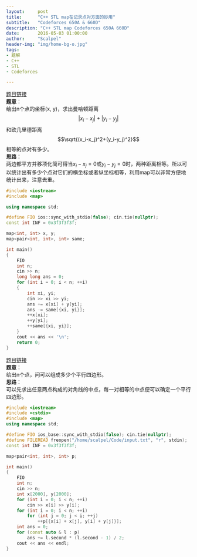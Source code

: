 ```yaml
---
layout:     post
title:      "C++ STL map在记录点对方面的妙用"
subtitle:   "Codeforces 650A & 660D"
description: "C++ STL map Codeforces 650A 660D"
date:       2016-05-03 01:00:00
author:     "Scalpel"
header-img: "img/home-bg-o.jpg"
tags:
- 题解
- C++
- STL
- Codeforces

---
```

[题目链接](http://codeforces.com/problemset/problem/650/A)  
**题意**：  
给出n个点的坐标(x, y)，求出曼哈顿距离 $$\left|x_i-x_j\right|+\left|y_i-y_j\right|$$ 和欧几里德距离 $$\sqrt{(x_i-x_j)^2+(y_i-y_j)^2}$$ 相等的点对有多少。    
**思路**：  
两边都平方并移项化简可得当$x_i-x_j=0$或$y_i-y_j=0$时，两种距离相等。所以可以统计出有多少个点对它们的横坐标或者纵坐标相等，利用map可以非常方便地统计出来，注意去重。

~~~cpp
#include <iostream>
#include <map>

using namespace std;

#define FIO ios::sync_with_stdio(false); cin.tie(nullptr);
const int INF = 0x3f3f3f3f;

map<int, int> x, y;
map<pair<int, int>, int> same;

int main() 
{
    FIO
    int n;
    cin >> n;
    long long ans = 0;
    for (int i = 0; i < n; ++i)
    {
        int xi, yi;
        cin >> xi >> yi;
        ans += x[xi] + y[yi];
        ans -= same[{xi, yi}];
        ++x[xi];
        ++y[yi];
        ++same[{xi, yi}];
    }
    cout << ans << '\n';
    return 0;
}
~~~

[题目链接](http://codeforces.com/problemset/problem/660/D)  
**题意**：  
给出n个点，问可以组成多少个平行四边形。    
**思路**：  
可以先求出任意两点构成的对角线的中点，每一对相等的中点便可以确定一个平行四边形。

~~~cpp
#include <iostream>
#include <cstdio>
#include <map>
using namespace std;

#define FIO ios_base::sync_with_stdio(false); cin.tie(nullptr);
#define FILEREAD freopen("/home/scalpel/Code/input.txt", "r", stdin);
const int INF = 0x3f3f3f3f;

map<pair<int, int>, int> p;

int main()
{
    FIO
    int n;
    cin >> n;
    int x[2000], y[2000];
    for (int i = 0; i < n; ++i)
        cin >> x[i] >> y[i];
    for (int i = 0; i < n; ++i)
        for (int j = 0; j < i; ++j)
            ++p[{x[i] + x[j], y[i] + y[j]}];
    int ans = 0;
    for (const auto & l : p)
        ans += l.second * (l.second - 1) / 2;
    cout << ans << endl;
}
~~~

